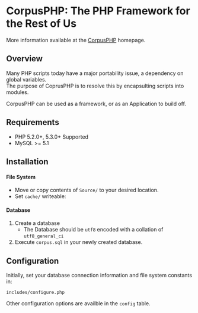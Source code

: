 CorpusPHP: The PHP Framework for the Rest of Us
===============================================

More information available at the [CorpusPHP](http://donatstudios.com/CorpusPHP) homepage.

Overview
--------

Many PHP scripts today have a major portability issue, a dependency on global variables.  
The purpose of CoprusPHP is to resolve this by encapsulting scripts into modules.

CorpusPHP can be used as a framework, or as an Application to build off.

Requirements
------------

- PHP 5.2.0+, 5.3.0+ Supported
- MySQL >= 5.1

Installation
------------

#### File System

- Move or copy contents of `Source/` to your desired location.
- Set `cache/` writeable:	 


#### Database
1. Create a database  
	- The Database should be `utf8` encoded with a collation of `utf8_general_ci`
2. Execute `corpus.sql` in your newly created database.

Configuration
-------------

Initially, set your database connection information and file system constants in:

`includes/configure.php`

Other configuration options are availble in the `config` table.